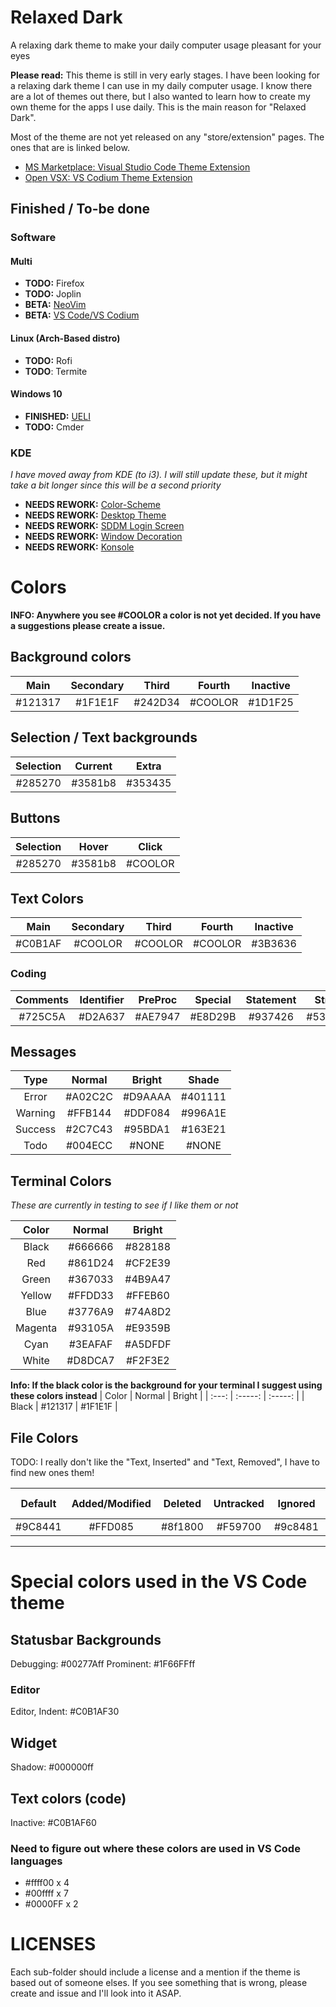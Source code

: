 # Relaxed Dark

A relaxing dark theme to make your daily computer usage pleasant for your eyes

**Please read:** This theme is still in very early stages. I have been looking for a relaxing dark theme I can use in my daily computer usage. I know there are a lot of themes out there, but I also wanted to learn how to create my own theme for the apps I use daily. This is the main reason for "Relaxed Dark".

Most of the theme are not yet released on any "store/extension" pages. The ones that are is linked below.

- [MS Marketplace: Visual Studio Code Theme Extension](https://marketplace.visualstudio.com/items?itemName=TobiasDev.relaxed-dark)
- [Open VSX: VS Codium Theme Extension](https://open-vsx.org/extension/TobiasDev/relaxed-dark)

## Finished / To-be done

### Software

#### Multi

- **TODO:** Firefox
- **TODO:** Joplin
- **BETA:** [NeoVim](https://github.com/TobiasDev/relaxed-dark/tree/master/Apps/NeoVim)
- **BETA:** [VS Code/VS Codium](https://github.com/TobiasDev/relaxed-dark-vs-code)

#### Linux (Arch-Based distro)

- **TODO:** Rofi
- **TODO**: Termite

#### Windows 10

- **FINISHED:** [UELI](https://github.com/TobiasDev/relaxed-dark/tree/master/Apps/UELI)
- **TODO:** Cmder

### KDE

_I have moved away from KDE (to i3). I will still update these, but it might take a bit longer since this will be a second priority_

- **NEEDS REWORK:** [Color-Scheme](https://github.com/TobiasDev/relaxed-dark/tree/master/KDE/color-scheme)
- **NEEDS REWORK:** [Desktop Theme](https://github.com/TobiasDev/relaxed-dark/tree/master/KDE/desktop-theme)
- **NEEDS REWORK:** [SDDM Login Screen](https://github.com/TobiasDev/relaxed-dark/tree/master/KDE/sddm-login-screen)
- **NEEDS REWORK:** [Window Decoration](https://github.com/TobiasDev/relaxed-dark/tree/master/KDE/window-decoration)
- **NEEDS REWORK:** [Konsole](https://github.com/TobiasDev/relaxed-dark/tree/master/Apps/Konsole)

# Colors

**INFO: Anywhere you see #COOLOR a color is not yet decided. If you have a suggestions please create a issue.**

## Background colors

|  Main   | Secondary |  Third  | Fourth  | Inactive |
| :-----: | :-------: | :-----: | :-----: | :------: |
| #121317 |  #1F1E1F  | #242D34 | #COOLOR | #1D1F25  |

## Selection / Text backgrounds

| Selection | Current |  Extra  |
| :-------: | :-----: | :-----: |
|  #285270  | #3581b8 | #353435 |

## Buttons

| Selection |  Hover  |  Click  |
| :-------: | :-----: | :-----: |
|  #285270  | #3581b8 | #COOLOR |

## Text Colors

|  Main   | Secondary |  Third  | Fourth  | Inactive |
| :-----: | :-------: | :-----: | :-----: | :------: |
| #C0B1AF |  #COOLOR  | #COOLOR | #COOLOR | #3B3636  |

### Coding

| Comments | Identifier | PreProc | Special | Statement | String  |  Type   | Brackets |
| :------: | :--------: | :-----: | :-----: | :-------: | :-----: | :-----: | :------: |
| #725C5A  |  #D2A637   | #AE7947 | #E8D29B |  #937426  | #53748D | #DFC073 | #453736  |

## Messages

|  Type   | Normal  | Bright  |  Shade  |
| :-----: | :-----: | :-----: | :-----: |
|  Error  | #A02C2C | #D9AAAA | #401111 |
| Warning | #FFB144 | #DDF084 | #996A1E |
| Success | #2C7C43 | #95BDA1 | #163E21 |
|  Todo   | #004ECC |  #NONE  |  #NONE  |

## Terminal Colors

_These are currently in testing to see if I like them or not_

|  Color  | Normal  | Bright  |
| :-----: | :-----: | :-----: |
|  Black  | #666666 | #828188 |
|   Red   | #861D24 | #CF2E39 |
|  Green  | #367033 | #4B9A47 |
| Yellow  | #FFDD33 | #FFEB60 |
|  Blue   | #3776A9 | #74A8D2 |
| Magenta | #93105A | #E9359B |
|  Cyan   | #3EAFAF | #A5DFDF |
|  White  | #D8DCA7 | #F2F3E2 |

**Info: If the black color is the background for your terminal I suggest using these colors instead**
| Color | Normal | Bright |
| :---: | :-----: | :-----: |
| Black | #121317 | #1F1E1F |

## File Colors
TODO: I really don't like the "Text, Inserted" and "Text, Removed", I have to find new ones them!

| Default   | Added/Modified    | Deleted   | Untracked     | Ignored   | Conflict  | Text, Inserted    | Text, Removed |
| :-----:   | :------:          | :-----:   | :-------:     | :-----:   | :------:  | :------------:    | :-----------: |
| #9C8441   | #FFD085           | #8f1800   | #F59700       | #9c8481   | #f52900   | #001A52           | #290700       |

---

# Special colors used in the VS Code theme

## Statusbar Backgrounds

Debugging: #00277Aff
Prominent: #1F66FFff

### Editor

Editor, Indent: #C0B1AF30

## Widget

Shadow: #000000ff

## Text colors (code)

Inactive: #C0B1AF60

### Need to figure out where these colors are used in VS Code languages

- #ffff00 x 4
- #00ffff x 7
- #0000FF x 2

# LICENSES

Each sub-folder should include a license and a mention if the theme is based out of someone elses. If you see something that is wrong, please create and issue and I'll look into it ASAP.
